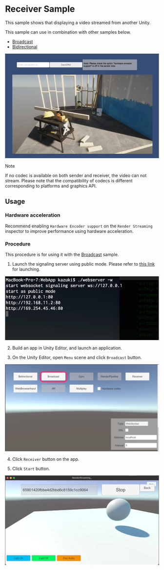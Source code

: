 # Receiver Sample

This sample shows that displaying a video streamed from another Unity.

This sample can use in combination with other samples below.

- [Broadcast](sample-broadcast.md)
- [Bidirectional](sample-bidirectional.md)

![ReceiveVideo Sample](images/renderstreaming_receivevideosample.png)

> [!NOTE]
> If no codec is available on both sender and receiver, the video can not stream. Please note that the compatibility of codecs is different corresponding to platforms and graphics API.

## Usage

### Hardware acceleration 

Recommend enabling `Hardware Encoder support` on the `Render Streaming` inspector to improve performance using hardware acceleration.

### Procedure

This procedure is for using it with the [Broadcast](sample-broadcast.md) sample.

1) Launch the signaling server using public mode. Please refer to [this link](webapp.md) for launching.

![Launch web server](images/launch_webserver_public_mode.png)

2) Build an app in Unity Editor, and launch an application.

3) On the Unity Editor, open `Menu` scene and click `Broadcast` button.

![Open Broadcast scene](images/open_broadcast_scene.png)

4) Click `Receiver` button on the app.

6) Click `Start` button.

![Play receiver scene](images/play_sample_receiver.png)
